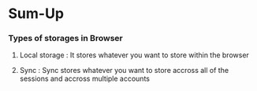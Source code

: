 # Sum-Up


### Types of storages in Browser

1. Local storage : It stores whatever you want to store within the browser

2. Sync : Sync stores whatever you want to store accross all of the sessions and accross multiple accounts